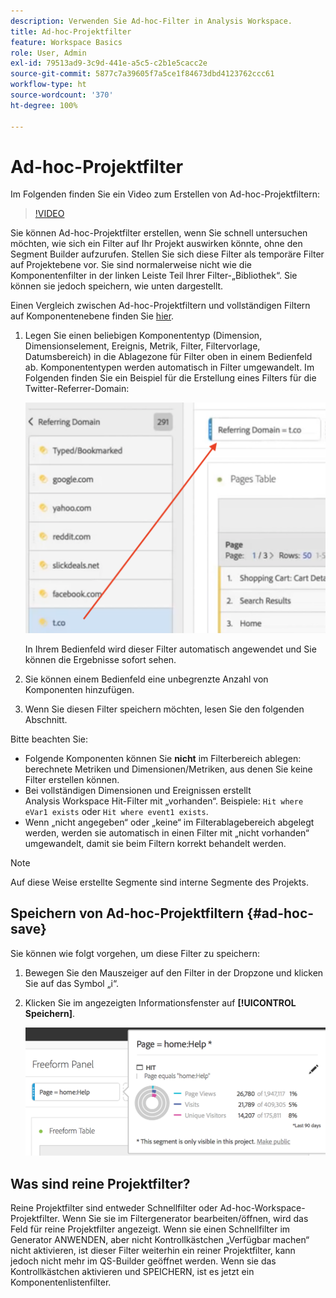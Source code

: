 ```yaml
---
description: Verwenden Sie Ad-hoc-Filter in Analysis Workspace.
title: Ad-hoc-Projektfilter
feature: Workspace Basics
role: User, Admin
exl-id: 79513ad9-3c9d-441e-a5c5-c2b1e5cacc2e
source-git-commit: 5877c7a39605f7a5ce1f84673dbd4123762ccc61
workflow-type: ht
source-wordcount: '370'
ht-degree: 100%

---
```


# Ad-hoc-Projektfilter

Im Folgenden finden Sie ein Video zum Erstellen von Ad-hoc-Projektfiltern:

>[!VIDEO](https://video.tv.adobe.com/v/23978/?quality=12)

Sie können Ad-hoc-Projektfilter erstellen, wenn Sie schnell untersuchen möchten, wie sich ein Filter auf Ihr Projekt auswirken könnte, ohne den Segment Builder aufzurufen. Stellen Sie sich diese Filter als temporäre Filter auf Projektebene vor. Sie sind normalerweise nicht wie die Komponentenfilter in der linken Leiste Teil Ihrer Filter-„Bibliothek“. Sie können sie jedoch speichern, wie unten dargestellt.

Einen Vergleich zwischen Ad-hoc-Projektfiltern und vollständigen Filtern auf Komponentenebene finden Sie [hier](/help/components/filters/filters-overview.md).

1. Legen Sie einen beliebigen Komponententyp (Dimension, Dimensionselement, Ereignis, Metrik, Filter, Filtervorlage, Datumsbereich) in die Ablagezone für Filter oben in einem Bedienfeld ab. Komponententypen werden automatisch in Filter umgewandelt.
Im Folgenden finden Sie ein Beispiel für die Erstellung eines Filters für die Twitter-Referrer-Domain:

   ![](assets/ad-hoc1.png)

   In Ihrem Bedienfeld wird dieser Filter automatisch angewendet und Sie können die Ergebnisse sofort sehen.

1. Sie können einem Bedienfeld eine unbegrenzte Anzahl von Komponenten hinzufügen.
1. Wenn Sie diesen Filter speichern möchten, lesen Sie den folgenden Abschnitt.

Bitte beachten Sie:

* Folgende Komponenten können Sie **nicht** im Filterbereich ablegen: berechnete Metriken und Dimensionen/Metriken, aus denen Sie keine Filter erstellen können.
* Bei vollständigen Dimensionen und Ereignissen erstellt Analysis Workspace Hit-Filter mit „vorhanden“. Beispiele: `Hit where eVar1 exists` oder `Hit where event1 exists`.
* Wenn „nicht angegeben“ oder „keine“ im Filterablagebereich abgelegt werden, werden sie automatisch in einen Filter mit „nicht vorhanden“ umgewandelt, damit sie beim Filtern korrekt behandelt werden.

>[!NOTE]
>
>Auf diese Weise erstellte Segmente sind interne Segmente des Projekts.

## Speichern von Ad-hoc-Projektfiltern {#ad-hoc-save}

Sie können wie folgt vorgehen, um diese Filter zu speichern:

1. Bewegen Sie den Mauszeiger auf den Filter in der Dropzone und klicken Sie auf das Symbol „i“.
1. Klicken Sie im angezeigten Informationsfenster auf **[!UICONTROL Speichern]**.

   ![](assets/segment-info.png)

## Was sind reine Projektfilter?

Reine Projektfilter sind entweder Schnellfilter oder Ad-hoc-Workspace-Projektfilter. Wenn Sie sie im Filtergenerator bearbeiten/öffnen, wird das Feld für reine Projektfilter angezeigt. Wenn sie einen Schnellfilter im Generator ANWENDEN, aber nicht Kontrollkästchen „Verfügbar machen“ nicht aktivieren, ist dieser Filter weiterhin ein reiner Projektfilter, kann jedoch nicht mehr im QS-Builder geöffnet werden. Wenn sie das Kontrollkästchen aktivieren und SPEICHERN, ist es jetzt ein Komponentenlistenfilter.
